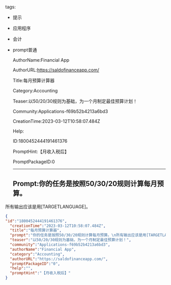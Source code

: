   tags: 
- 提示
- 应用程序
- 会计
- prompt普通

  AuthorName:Financial App

  AuthorURL:https://saldofinanceapp.com/

  Title:每月预算计算器

  Category:Accounting

  Teaser:以50/20/30规则为基础，为一个月制定最佳预算计划！

  Community:Applications-f69b52b4213a6bd3

  CreationTime:2023-03-12T10:58:07.484Z

  Help:

  ID:1800452444191461376

  PromptHint:【月收入税后】

  PromptPackageID:0

  ---

  ## Prompt:你的任务是按照50/30/20规则计算每月预算。
所有输出应该是用[TARGETLANGUAGE]。

  ```json
  {
  "id":"1800452444191461376",
    "creationTime":"2023-03-12T10:58:07.484Z",
    "title":"每月预算计算器",
    "prompt":"你的任务是按照50/30/20规则计算每月预算。\n所有输出应该是用[TARGETLANGUAGE]。",
    "teaser":"以50/20/30规则为基础，为一个月制定最佳预算计划！",
    "community":"Applications-f69b52b4213a6bd3",
    "authorName":"Financial App",
    "category":"Accounting",
    "authorURL":"https://saldofinanceapp.com/",
    "promptPackageID":"0",
    "help":"",
    "promptHint":"【月收入税后】"
  }
  ```
